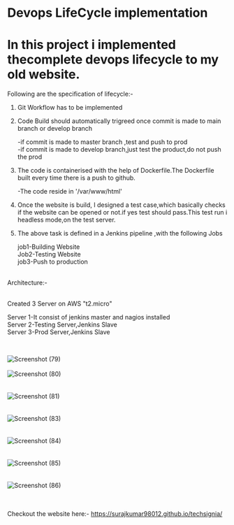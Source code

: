 # Devops LifeCycle implementation

# In this project i implemented thecomplete devops lifecycle to my old website.

Following are the specification of lifecycle:-

1) Git Workflow has to be implemented
2) Code Build should automatically trigreed once commit is made to main branch or develop branch

   -if commit is made to master branch ,test and push to prod<br>
   -if commit is made to develop branch,just test the product,do not push the prod

3) The code is containerised with the help of Dockerfile.The Dockerfile built every time there is a push to github.

   -The code reside in '/var/www/html'

4) Once the website is build, I designed a test case,which basically checks if the website can be opened or not.if yes test should pass.This test run i headless mode,on the test server.

5) The above task is defined in a Jenkins pipeline ,with the following Jobs

   job1-Building Website<br>
   Job2-Testing Website<br>
   job3-Push to production


<br>
Architecture:-<br>

<br>Created 3 Server on AWS "t2.micro"

Server 1-It consist of jenkins master and nagios installed<br>
Server 2-Testing Server,Jenkins Slave<br>
Server 3-Prod Server,Jenkins Slave

<br>

![Screenshot (79)](https://user-images.githubusercontent.com/62923466/196126799-4ea7b6dc-6acf-4d3b-8f89-a1c354dc5e99.png)<br><br>
![Screenshot (80)](https://user-images.githubusercontent.com/62923466/196126766-5a2e41cb-37e0-42c6-a65f-96c7ad743d64.png)<br><br><br>
![Screenshot (81)](https://user-images.githubusercontent.com/62923466/196126775-c144a732-aecd-49ff-b27b-e8d5df10d7f0.png)<br><br><br>
![Screenshot (83)](https://user-images.githubusercontent.com/62923466/196126780-c1bcda5e-d685-434a-b5a2-6364ff51ef79.png)<br><br><br>
![Screenshot (84)](https://user-images.githubusercontent.com/62923466/196126783-738964d8-6b92-4134-9393-9e9f6f9a0c81.png)<br><br><br>
![Screenshot (85)](https://user-images.githubusercontent.com/62923466/196126788-8d35c900-38f7-405b-8f9f-ccb26d8fd549.png)<br><br><br>
![Screenshot (86)](https://user-images.githubusercontent.com/62923466/196126794-d3192364-f3db-40bd-9282-a17b99ea1895.png)

<br><br>
Checkout the website here:-
https://surajkumar98012.github.io/techsignia/
